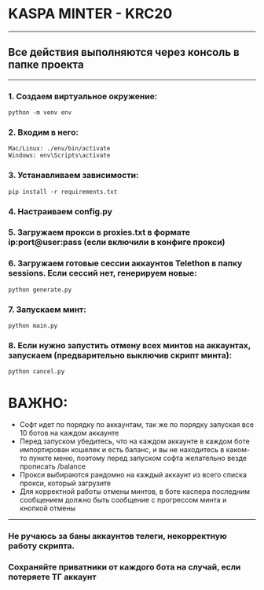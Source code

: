 # KASPA MINTER - KRC20
____
## Все действия выполняются через консоль в папке проекта
____

### 1. Создаем виртуальное окружение:
```
python -m venv env
```
### 2. Входим в него:
```
Mac/Linux: ./env/bin/activate
Windows: env\Scripts\activate
```
### 3. Устанавливаем зависимости:
```
pip install -r requirements.txt
```
### 4. Настраиваем config.py
### 5. Загружаем прокси в proxies.txt в формате ip:port@user:pass (если включили в конфиге прокси)
### 6. Загружаем готовые сессии аккаунтов Telethon в папку sessions. Если сессий нет, генерируем новые:
```
python generate.py
```
### 7. Запускаем минт:
```
python main.py
```

### 8. Если нужно запустить отмену всех минтов на аккаунтах, запускаем (предварительно выключив скрипт минта):
```
python cancel.py
```

# ВАЖНО:
- Софт идет по порядку по аккаунтам, так же по порядку запуская все 10 ботов на каждом аккаунте
- Перед запуском убедитесь, что на каждом аккаунте в каждом боте импортирован кошелек и есть баланс,
и вы не находитесь в каком-то пункте меню, поэтому перед запуском софта желательно везде прописать /balance
- Прокси выбираются рандомно на каждый аккаунт из всего списка прокси, который загрузите
- Для корректной работы отмены минтов, в боте каспера последним сообщением должно быть сообщение
с прогрессом минта и кнопкой отмены
---
### Не ручаюсь за баны аккаунтов телеги, некорректную работу скрипта.
### Сохраняйте приватники от каждого бота на случай, если потеряете ТГ аккаунт

